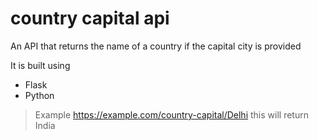 # country capital api
An API that returns the name of a country if the capital city is provided


It is built using 
- Flask
- Python

> Example 
> https://example.com/country-capital/Delhi
> this will return India